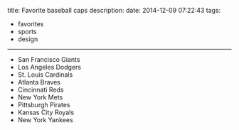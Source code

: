 title: Favorite baseball caps
description:
date: 2014-12-09 07:22:43
tags:
- favorites
- sports
- design
---

- San Francisco Giants
- Los Angeles Dodgers
- St. Louis Cardinals
- Atlanta Braves
- Cincinnati Reds
- New York Mets
- Pittsburgh Pirates
- Kansas City Royals
- New York Yankees
